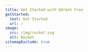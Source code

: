 ```yaml
---
title: Get Started with Qdrant Free
getStarted:
  text: Get Started
  url: /
image:
  src: /img/rocket.svg
  alt: Rocket
sitemapExclude: true
---
```

